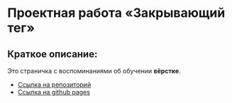 # Проектная работа «Закрывающий тег»<br>
## Краткое описание:
Это страничка с воспоминаниями об обучении **вёрстке**.<br>
+ [Ссылка на репозиторий](https://github.com/AlexSavOne/zakrivayuschiy-teg-f)<br>
+ [Ссылка на github pages](https://alexsavone.github.io/zakrivayuschiy-teg-f/)
